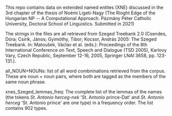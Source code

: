 This repo contains data on extended named entites (XNE) discussed in the 3rd chapter of the thesis of Noémi Ligeti-Nagy (The Rioght Edge of the Hungarian NP -- A Computational Approach. Pázmány Péter Catholic University, Doctoral School of Linguistics. Submitted in 2021)

The strings in the files are all retrieved from Szeged Treebank 2.0 (Csendes, Dóra; Csirik, János; Gyimóthy, Tibor; Kocsor, András 2005: The Szeged Treebank. In: Matoušek, Václav et al. (eds.): Proceedings of the 8th International Conference on Text, Speech and Dialogue (TSD 2005), Karlovy Vary, Czech Republic, September 12-16, 2005, Springer LNAI 3658, pp. 123-131.).

all_NOUN+NOUNs: list of all word combninations retrieved from the corpus. These are noun + noun pairs, where both are tagged as the members of the same noun phrase.

xnes_Szeged_lemmas_freq: The complete list of the lemmas of the names (the tokens *St. Antonio herceg-nek* 'St. Antonio prince-Dat' and *St. Antonio herceg* 'St. Antonio prince' are one type) in a frequency order. The list contains 902 types. 
